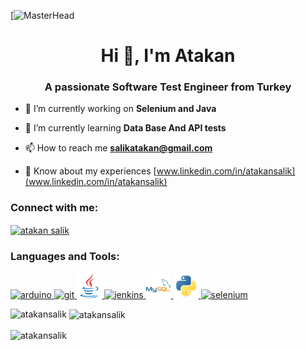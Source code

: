 [![MasterHead](https://media.licdn.com/dms/image/D4D16AQGGC48PABypNA/profile-displaybackgroundimage-shrink_350_1400/0/1705864225903?e=1712188800&v=beta&t=t_iBEsppX_GRJxovzJXzOVqmLr2bIf_7TxPEqyQls-g)
<h1 align="center">Hi 👋, I'm Atakan</h1>
<h3 align="center">A passionate Software Test Engineer from Turkey</h3>

- 🔭 I’m currently working on **Selenium and Java**

- 🌱 I’m currently learning **Data Base And API tests**

- 📫 How to reach me **salikatakan@gmail.com**

- 📄 Know about my experiences [www.linkedin.com/in/atakansalik](www.linkedin.com/in/atakansalik)

<h3 align="left">Connect with me:</h3>
<p align="left">
<a href="https://linkedin.com/in/atakan salik" target="blank"><img align="center" src="https://raw.githubusercontent.com/rahuldkjain/github-profile-readme-generator/master/src/images/icons/Social/linked-in-alt.svg" alt="atakan salik" height="30" width="40" /></a>
</p>

<h3 align="left">Languages and Tools:</h3>
<p align="left"> <a href="https://www.arduino.cc/" target="_blank" rel="noreferrer"> <img src="https://cdn.worldvectorlogo.com/logos/arduino-1.svg" alt="arduino" width="40" height="40"/> </a> <a href="https://git-scm.com/" target="_blank" rel="noreferrer"> <img src="https://www.vectorlogo.zone/logos/git-scm/git-scm-icon.svg" alt="git" width="40" height="40"/> </a> <a href="https://www.java.com" target="_blank" rel="noreferrer"> <img src="https://raw.githubusercontent.com/devicons/devicon/master/icons/java/java-original.svg" alt="java" width="40" height="40"/> </a> <a href="https://www.jenkins.io" target="_blank" rel="noreferrer"> <img src="https://www.vectorlogo.zone/logos/jenkins/jenkins-icon.svg" alt="jenkins" width="40" height="40"/> </a> <a href="https://www.mysql.com/" target="_blank" rel="noreferrer"> <img src="https://raw.githubusercontent.com/devicons/devicon/master/icons/mysql/mysql-original-wordmark.svg" alt="mysql" width="40" height="40"/> </a> <a href="https://www.python.org" target="_blank" rel="noreferrer"> <img src="https://raw.githubusercontent.com/devicons/devicon/master/icons/python/python-original.svg" alt="python" width="40" height="40"/> </a> <a href="https://www.selenium.dev" target="_blank" rel="noreferrer"> <img src="https://raw.githubusercontent.com/detain/svg-logos/780f25886640cef088af994181646db2f6b1a3f8/svg/selenium-logo.svg" alt="selenium" width="40" height="40"/> </a> </p>

<p><img align="left" src="https://github-readme-stats.vercel.app/api/top-langs?username=atakansalik&show_icons=true&locale=en&layout=compact" alt="atakansalik" /></p>

<p>&nbsp;<img align="center" src="https://github-readme-stats.vercel.app/api?username=atakansalik&show_icons=true&locale=en" alt="atakansalik" /></p>

<p><img align="center" src="https://github-readme-streak-stats.herokuapp.com/?user=atakansalik&" alt="atakansalik" /></p>
